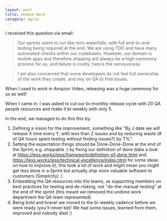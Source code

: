 ```yaml
---
layout: post
title: Undone Work
category: agile
---
```


I received this question via email:

<blockquote>Our sprints seem to run like mini-waterfalls, with full end-to-end testing being required at the end. We are using TDD and have many automated checks within our codebases. However, our domain is mobile apps and therefore shipping will always be a high-ceremony process for us, and failure is costly, hence the nervousness.</blockquote>

<blockquote>I am also concerned that some developers do not feel full ownership of the work they create, and rely on QA to find issues.</blockquote>

When I used to work in Amazon Video, releasing was a huge ceremony for us as well!

When I came in, I was asked to cut our bi-monthly release cycle with 20 QA people resources and make it bi-weekly with only 5.

In the end, we managed to do this this by:
1. Defining a vision for the improvement, something like "By J date we will release X time every Y, with less than Z issues and by reducing waste (# of QA hours spent testing without finding issues?) by T%".
2. Setting the expectation things should be Done-Done-Done at the end of the Sprint; e.g. shippable :) by fixing our definition of done (take a look at https://less.works/less/framework/definition-of-done.html and https://less.works/less/technical-excellence/index.html for some ideas on how to improve it); this took a lot of work and might mean you might get less done in a Sprint but actually ship more valuable software to customers (Simplicity) :)
3. Embedding the QA resources into the teams, as supporting members on best practices for testing and de-risking, not "do-the-manual-testing" at the end of the sprint (this meant we removed the undone work department the QA team represented)
4. Being bold and brave! we moved to the bi-weekly cadence before we were ready (you'll never be)! We had some issues, learned from them, improved and nobody died :)
